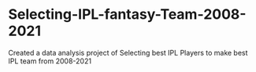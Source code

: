 # Selecting-IPL-fantasy-Team-2008-2021
Created a data analysis project of Selecting best IPL Players to make best IPL team from 2008-2021
